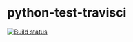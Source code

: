 # python-test-travisci

[![Build status](https://travis-ci.org/dcat52/python-test-travisci.svg?fail-test)](https://travis-ci.org/dcat52)